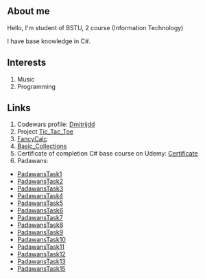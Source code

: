## About me

Hello, I'm student of BSTU, 2 course (Information Technology)

I have base knowledge in C#.

## Interests
1. Music 
2. Programming 

## Links
1. Codewars profile: [Dmitrijdd](https://www.codewars.com/users/Dmitrijdd)
2. Project [Tic_Tac_Toe](https://github.com/dmitr12/TicTac)
3. [FancyCalc](https://github.com/dmitr12/FancyCalc)
4. [Basic_Collections](https://github.com/dmitr12/Basic_Collections)
5. Certificate of completion C# base course on Udemy: [Certificate](https://www.udemy.com/certificate/UC-1V0XHO2B/?utm_campaign=email&utm_source=sendgrid.com&utm_medium=email)
6. Padawans:
- [PadawansTask1](https://github.com/dmitr12/PadawansTask1)
- [PadawansTask2](https://github.com/dmitr12/PadawansTask2)
- [PadawansTask3](https://github.com/dmitr12/PadawansTask3)
- [PadawansTask4](https://github.com/dmitr12/PadawansTask4)
- [PadawansTask5](https://github.com/dmitr12/PadawansTask5)
- [PadawansTask6](https://github.com/dmitr12/PadawansTask6)
- [PadawansTask7](https://github.com/dmitr12/PadawansTask7)
- [PadawansTask8](https://github.com/dmitr12/PadawansTask8)
- [PadawansTask9](https://github.com/dmitr12/PadawansTask9)
- [PadawansTask10](https://github.com/dmitr12/PadawansTask10)
- [PadawansTask11](https://github.com/dmitr12/PadawansTask11)
- [PadawansTask12](https://github.com/dmitr12/PadawansTask12)
- [PadawansTask13](https://github.com/dmitr12/PadawansTask13)
- [PadawansTask15](https://github.com/dmitr12/PadawansTask15)

